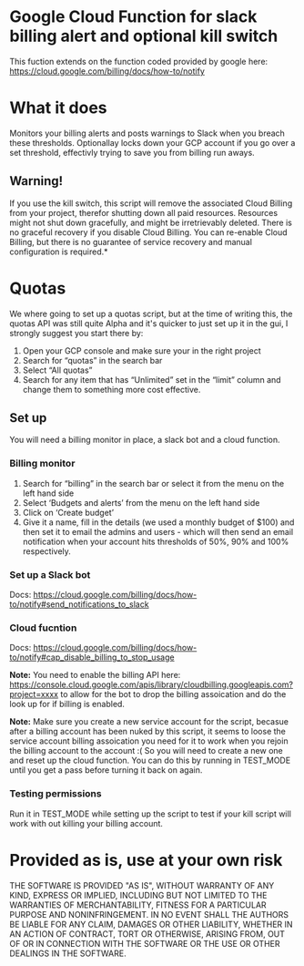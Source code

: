 # Google Cloud Function for slack billing alert and optional kill switch
This fuction extends on the function coded provided by google here: https://cloud.google.com/billing/docs/how-to/notify

# What it does
Monitors your billing alerts and posts warnings to Slack when you breach these thresholds.
Optionallay locks down your GCP account if you go over a set threshold, effectivly trying to save you from billing run aways.

## Warning!
If you use the kill switch, this script will remove the associated Cloud Billing from your project, therefor shutting down all paid resources. Resources might not shut down gracefully, and might be irretrievably deleted. There is no graceful recovery if you disable Cloud Billing.
You can re-enable Cloud Billing, but there is no guarantee of service recovery and manual configuration is required.*
# Quotas
We where going to set up a quotas script, but at the time of writing this, the quotas API was still quite Alpha and it's quicker to just set up it in the gui, I strongly suggest you start there by:

1. Open your GCP console and make sure your in the right project
2. Search for “quotas” in the search bar
3. Select “All quotas”
4. Search for any item that has “Unlimited” set in the “limit” column and change them to something more cost effective.

## Set up
You will need a billing monitor in place, a slack bot and a cloud function.

### Billing monitor

1. Search for “billing” in the search bar or select it from the menu on the left hand side
2. Select ‘Budgets and alerts’ from the menu on the left hand side
3. Click on ‘Create budget’
4. Give it a name, fill in the details (we used a monthly budget of $100) and then set it to email the admins and users - which will then send an email notification when your account hits thresholds of 50%, 90% and 100% respectively.

### Set up a Slack bot
Docs: https://cloud.google.com/billing/docs/how-to/notify#send_notifications_to_slack

### Cloud fucntion
Docs: https://cloud.google.com/billing/docs/how-to/notify#cap_disable_billing_to_stop_usage

**Note:** You need to enable the billing API here: https://console.cloud.google.com/apis/library/cloudbilling.googleapis.com?project=xxxx to allow for the bot to drop the billing assoication and do the look up for if billing is enabled.

**Note:** Make sure you create a new service account for the script, becasue after a billing account has been nuked by this script, it seems to loose the service account billing assoication you need for it to work when you rejoin the billing account to the account :( So you will need to create a new one and reset up the cloud function. You can do this by running in TEST_MODE until you get a pass before turning it back on again.

### Testing permissions
Run it in TEST_MODE while setting up the script to test if your kill script will work with out killing your billing account.

# Provided as is, use at your own risk
THE SOFTWARE IS PROVIDED "AS IS", WITHOUT WARRANTY OF ANY KIND,
EXPRESS OR IMPLIED, INCLUDING BUT NOT LIMITED TO THE WARRANTIES OF
MERCHANTABILITY, FITNESS FOR A PARTICULAR PURPOSE AND NONINFRINGEMENT.
IN NO EVENT SHALL THE AUTHORS BE LIABLE FOR ANY CLAIM, DAMAGES OR
OTHER LIABILITY, WHETHER IN AN ACTION OF CONTRACT, TORT OR OTHERWISE,
ARISING FROM, OUT OF OR IN CONNECTION WITH THE SOFTWARE OR THE USE OR
OTHER DEALINGS IN THE SOFTWARE.